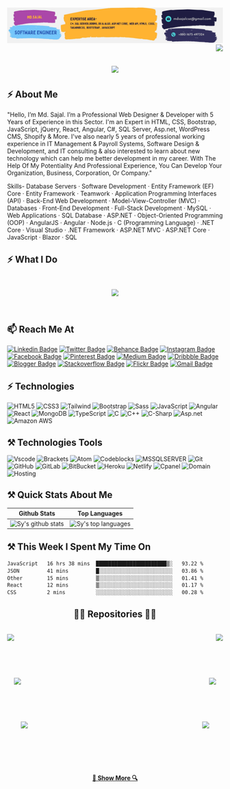 ![GIF](https://github.com/mdsajalcse/mdsajalcse/blob/main/mdsajalgithub.jpg)
<img align="right" src="https://visitor-badge.laobi.icu/badge?page_id=engr-mdsajal.engr-mdsajal"> 

<h1 align="center">
  <a href="https://git.io/typing-svg">
    <img src="https://readme-typing-svg.herokuapp.com/?lines=Hello,+There!+👋;This+is+Md.+Sajal....;Software+Engineer&center=true&size=30">
  </a>
</h1>

## ⚡ About Me

"Hello, I’m Md. Sajal. I’m a Professional Web Designer & Developer with 5 Years of Experience in this Sector. I'm an Expert in HTML, CSS, Bootstrap, JavaScript, jQuery, React, Angular, C#, SQL Server, Asp.net, WordPress CMS, Shopify & More. I've also nearly 5 years of professional working experience in IT Management & Payroll Systems, Software Design & Development, and IT consulting & also interested to learn about new technology which can help me better development in my career. With The Help Of My Potentiality And Professional Experience, You Can Develop Your Organization, Business, Corporation, Or Company."

Skills-
Database Servers · Software Development · Entity Framework (EF) Core · Entity Framework · Teamwork · Application Programming Interfaces (API) · Back-End Web Development · Model-View-Controller (MVC) · Databases · Front-End Development · Full-Stack Development · MySQL · Web Applications · SQL Database · ASP.NET · Object-Oriented Programming (OOP) · AngularJS · Angular · Node.js · C (Programming Language) · .NET Core · Visual Studio · .NET Framework · ASP.NET MVC · ASP.NET Core · JavaScript · Blazor · SQL

## ⚡ What I Do


<br />

<p align="center">
   <img src="https://media.giphy.com/media/f9XgHHnPnDjOF1hWpl/giphy.gif" />
   </p>
   
   
<br />

## 📫 Reach Me At 

[![Linkedin Badge](https://img.shields.io/badge/-mdsajal-blue?style=flat-square&logo=Linkedin&logoColor=white&link=https://www.linkedin.com/in/md-sajal/)](https://www.linkedin.com/in/md-sajal/)
[![Twitter Badge](https://img.shields.io/badge/-mdsajal-blue?style=flat-square&logo=Twitter&logoColor=white&link=https://www.twitter.com/engr_mdsajal/)](https://www.twitter.com/engr_mdsajal/)
[![Behance Badge](https://img.shields.io/badge/mdsajal-1877F2?style=flat-square&logo=behance&logoColor=white&link=https://www.behance.net/engr-mdsajal/)](https://www.behance.net/engr-mdsajal/)
[![Instagram Badge](https://img.shields.io/badge/mdsajal-1877F2?style=flat-square&logo=instagram&logoColor=white&link=https://www.instagram.com/engr.mdsajal/)](https://www.instagram.com/engr.mdsajal/)
[![Facebook Badge](https://img.shields.io/badge/mdsajal-1877F2?style=flat-square&logo=facebook&logoColor=white&link=https://www.facebook.com/engr.md.sajal/)](https://www.facebook.com/engr.md.sajal/)
[![Pinterest Badge](https://img.shields.io/badge/mdsajal-1877F2?style=flat-square&logo=Pinterest&logoColor=white&link=https://www.pinterest.com/engr_mdsajal/)](https://www.pinterest.com/engr_mdsajal/)
[![Medium Badge](https://img.shields.io/badge/mdsajal-12100E?style=flat-square&logo=medium&logoColor=white&link=https://mdsajal.medium.com/)](https://medium.com/mdsajal/)
[![Dribbble Badge](https://img.shields.io/badge/mdsajal-1877F2?style=flat-square&logo=Dribbble&logoColor=white&link=https://dribbble.com/mdsajal/)](https://dribbble.com/mdsajal/)
[![Blogger Badge](https://img.shields.io/badge/mdsajal-1877F2?style=flat-square&logo=blogger&logoColor=white&link=https://md-sajal.blogspot.com/)](https://md-sajal.blogspot.com/)
[![Stackoverflow Badge](https://img.shields.io/badge/mdsajal-1877F2?style=flat-square&logo=stackoverflow&logoColor=white&link=https://stackoverflow.com/users/12133867/md-sajal/)](https://stackoverflow.com/users/12133867/md-sajal/)
[![Flickr Badge](https://img.shields.io/badge/mdsajal-1877F2?style=flat-square&logo=flickr&logoColor=white&link=https://www.flickr.com/photos/10471467@N03/)](https://www.flickr.com/photos/10471467@N03/)
[![Gmail Badge](https://img.shields.io/badge/-mdsajal-c14438?style=flat-square&logo=Gmail&logoColor=white&link=mailto:mdsajalcse@gmail.com)](mailto:mdsajalcse@gmail.com)

## ⚡ Technologies

![HTML5](https://img.shields.io/badge/-HTML5-E34F26?style=flat-square&logo=html5&logoColor=white)
![CSS3](https://img.shields.io/badge/-CSS3-1572B6?style=flat-square&logo=css3)
![Tailwind](https://img.shields.io/badge/-Tailwind-1572B6?style=flat-square&logo=tailwind)
![Bootstrap](https://img.shields.io/badge/-Bootstrap-563D7C?style=flat-square&logo=bootstrap)
![Sass](https://img.shields.io/badge/-Sass-563D7C?style=flat-square&logo=sass)
![JavaScript](https://img.shields.io/badge/-JavaScript-black?style=flat-square&logo=javascript)
![Angular](https://img.shields.io/badge/-Angular-black?style=flat-square&logo=angular)
![React](https://img.shields.io/badge/-React-black?style=flat-square&logo=react)
![MongoDB](https://img.shields.io/badge/-MongoDB-black?style=flat-square&logo=mongodb)
![TypeScript](https://img.shields.io/badge/-TypeScript-007ACC?style=flat-square&logo=typescript)
![C](https://img.shields.io/badge/-C-00599C?style=flat-square&logo=c)
![C++](https://img.shields.io/badge/-C++-00599C?style=flat-square&logo=c)
![C-Sharp](https://img.shields.io/badge/-CSharp-00599C?style=flat-square&logo=c-sharp)
![Asp.net](https://img.shields.io/badge/-ASP.NET-00599C?style=flat-square&logo=asp.net)
![Amazon AWS](https://img.shields.io/badge/Amazon%20AWS-232F3E?style=flat-square&logo=amazon-aws)

 
## ⚒ Technologies Tools

![Vscode](https://img.shields.io/badge/-VSCode-black?style=flat-square&logo=vscode)
![Brackets](https://img.shields.io/badge/-Brackets-black?style=flat-square&logo=brackets)
![Atom](https://img.shields.io/badge/-Atom-black?style=flat-square&logo=atom)
![Codeblocks](https://img.shields.io/badge/-Codeblocks-00599C?style=flat-square&logo=codeblocks)
![MSSQLSERVER](https://img.shields.io/badge/-MSSQLSERVER-black?style=flat-square&logo=mssqlserver)
![Git](https://img.shields.io/badge/-Git-black?style=flat-square&logo=git)
![GitHub](https://img.shields.io/badge/-GitHub-181717?style=flat-square&logo=github)
![GitLab](https://img.shields.io/badge/-GitLab-FCA121?style=flat-square&logo=gitlab)
![BitBucket](https://img.shields.io/badge/-BitBucket-darkblue?style=flat-square&logo=bitbucket)
![Heroku](https://img.shields.io/badge/-Heroku-430098?style=flat-square&logo=heroku)
![Netlify](https://img.shields.io/badge/-Netlify-430098?style=flat-square&logo=netlify)
![Cpanel](https://img.shields.io/badge/-Cpanel-FCA121?style=flat-square&logo=cpanel)
![Domain](https://img.shields.io/badge/-Domain-FCA121?style=flat-square&logo=domain)
![Hosting](https://img.shields.io/badge/-Hosting-FCA121?style=flat-square&logo=hosting)

## ⚒ Quick Stats About Me

| Github Stats | Top Languages |
| --- | --- |
| ![Sy's github stats](https://github-readme-stats.vercel.app/api?username=mdsajalcse&show_icons=true&title_color=f6c32c&icon_color=f6c32c&text_color=9f9f9f&bg_color=151515&count_private=true) | ![Sy's top languages](https://github-readme-stats.vercel.app/api/top-langs/?username=mdsajalcse&show_icons=true&title_color=f6c32c&icon_color=f6c32c&text_color=9f9f9f&bg_color=151515&count_private=true&layout=compact) |

## ⚒ This Week I Spent My Time On
<!--START_SECTION:waka-->

```txt
JavaScript   16 hrs 38 mins  ███████████████████████▒░   93.22 %
JSON         41 mins         █░░░░░░░░░░░░░░░░░░░░░░░░   03.86 %
Other        15 mins         ▒░░░░░░░░░░░░░░░░░░░░░░░░   01.41 %
React        12 mins         ▒░░░░░░░░░░░░░░░░░░░░░░░░   01.17 %
CSS          2 mins          ░░░░░░░░░░░░░░░░░░░░░░░░░   00.28 %
```

<!--END_SECTION:waka-->


<h2 align="center">👨‍💻 Repositories 👨‍💻</h2>
<br>
<div width="100%" align="center"><a align="left" href="https://github.com/mdsajalcse/Software-Engineering-Roadmap" title="Software"><img align="left" height="115" src="https://github-readme-stats.vercel.app/api/pin/?username=mdsajalcse&repo=Software-Engineering-Roadmap&theme=react&border_color=61dafb&border_radius=10"></a><a align="right" href="https://github.com/mdsajalcse/Railsheba" title="RailSheba"><img align="right" height="115" src="https://github-readme-stats.vercel.app/api/pin/?username=mdsajalcse&repo=RailSheba&theme=react&border_color=61dafb&border_radius=10"></a>
</div>
<br/><br/><br/><br/><br/><br/>
<div width="100%" align="center"><a align="left" href="https://github.com/mdsajalcse/Explore-JavaScript" title="JavaScript"><img align="left" height="115" src="https://github-readme-stats.vercel.app/api/pin/?username=mdsajalcse&repo=Explore-JavaScript&theme=react&border_color=61dafb&border_radius=10"></a><a align="right" href="https://github.com/mdsajalcse/C-Programming-Math-Functions" title="C-Programming-Math-Functions"><img align="right" height="115" src="https://github-readme-stats.vercel.app/api/pin/?username=mdsajalcse&repo=C-Programming-Math-Functions&theme=react&border_color=61dafb&border_radius=10"></a>
</div>
<br/><br/><br/><br/><br/><br/>
<div width="100%" align="center"><a align="left" href="https://github.com/mdsajalcse/C-" title="C++"><img align="left" height="115" src="https://github-readme-stats.vercel.app/api/pin/?username=mdsajalcse&repo=C-&theme=react&border_color=61dafb&border_radius=10"></a><a align="right" href="https://github.com/mdsajalcse/C-Sharp" title="Software"><img align="right" height="115" src="https://github-readme-stats.vercel.app/api/pin/?username=mdsajalcse&repo=C-Sharp&theme=react&border_color=61dafb&border_radius=10"></a>
<br/><br/><br/><br/><br/><br/>
<h4 align="center">
  <a href="https://github.com/mdsajalcse?tab=repositories" title="Show Repositories">🔎 Show More 🔍</a>
</h4>


